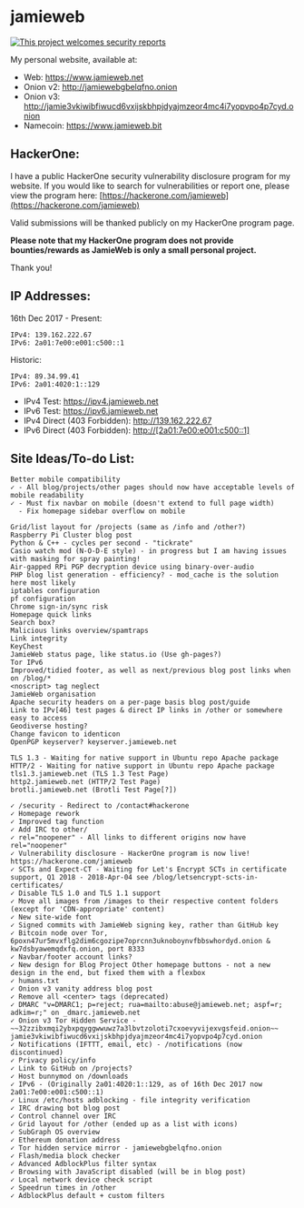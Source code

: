 # jamieweb

[![This project welcomes security reports](https://img.shields.io/badge/This%20project%20welcomes%20security%20reports-hackerone%2ecom%2fjamieweb-brightgreen.svg)](https://hackerone.com/jamieweb)

My personal website, available at:

* Web: https://www.jamieweb.net
* Onion v2: http://jamiewebgbelqfno.onion
* Onion v3: http://jamie3vkiwibfiwucd6vxijskbhpjdyajmzeor4mc4i7yopvpo4p7cyd.onion
* Namecoin: https://www.jamieweb.bit

## HackerOne:

I have a public HackerOne security vulnerability disclosure program for my website. If you would like to search for vulnerabilities or report one, please view the program here: [https://hackerone.com/jamieweb](https://hackerone.com/jamieweb)

Valid submissions will be thanked publicly on my HackerOne program page.

**Please note that my HackerOne program does not provide bounties/rewards as JamieWeb is only a small personal project.**

Thank you!

## IP Addresses:

16th Dec 2017 - Present:

    IPv4: 139.162.222.67
    IPv6: 2a01:7e00:e001:c500::1
    
Historic:

    IPv4: 89.34.99.41
    IPv6: 2a01:4020:1::129
    
* IPv4 Test: https://ipv4.jamieweb.net
* IPv6 Test: https://ipv6.jamieweb.net
* IPv4 Direct (403 Forbidden): http://139.162.222.67
* IPv6 Direct (403 Forbidden): <a href="http://[2a01:7e00:e001:c500::1]">http://[2a01:7e00:e001:c500::1]</a>

## Site Ideas/To-do List:
    Better mobile compatibility
    ✓ - All blog/projects/other pages should now have acceptable levels of mobile readability
    ✓ - Must fix navbar on mobile (doesn't extend to full page width)
      - Fix homepage sidebar overflow on mobile
      
    Grid/list layout for /projects (same as /info and /other?)
    Raspberry Pi Cluster blog post
    Python & C++ - cycles per second - "tickrate"
    Casio watch mod (N-O-D-E style) - in progress but I am having issues with masking for spray painting!
    Air-gapped RPi PGP decryption device using binary-over-audio
    PHP blog list generation - efficiency? - mod_cache is the solution here most likely
    iptables configuration
    pf configuration
    Chrome sign-in/sync risk
    Homepage quick links
    Search box?
    Malicious links overview/spamtraps
    Link integrity
    KeyChest
    JamieWeb status page, like status.io (Use gh-pages?)
    Tor IPv6
    Improved/tidied footer, as well as next/previous blog post links when on /blog/*
    <noscript> tag neglect
    JamieWeb organisation
    Apache security headers on a per-page basis blog post/guide
    Link to IPv[46] test pages & direct IP links in /other or somewhere easy to access
    Geodiverse hosting?
    Change favicon to identicon
    OpenPGP keyserver? keyserver.jamieweb.net
    
    TLS 1.3 - Waiting for native support in Ubuntu repo Apache package
    HTTP/2 - Waiting for native support in Ubuntu repo Apache package
    tls1.3.jamieweb.net (TLS 1.3 Test Page)
    http2.jamieweb.net (HTTP/2 Test Page)
    brotli.jamieweb.net (Brotli Test Page[?])

    ✓ /security - Redirect to /contact#hackerone
    ✓ Homepage rework
    ✓ Improved tag function
    ✓ Add IRC to other/
    ✓ rel="noopener" - All links to different origins now have rel="noopener"
    ✓ Vulnerability disclosure - HackerOne program is now live! https://hackerone.com/jamieweb
    ✓ SCTs and Expect-CT - Waiting for Let's Encrypt SCTs in certificate support, Q1 2018 - 2018-Apr-04 see /blog/letsencrypt-scts-in-certificates/
    ✓ Disable TLS 1.0 and TLS 1.1 support
    ✓ Move all images from /images to their respective content folders (except for 'CDN-appropriate' content)
    ✓ New site-wide font
    ✓ Signed commits with JamieWeb signing key, rather than GitHub key
    ✓ Bitcoin node over Tor, 6poxn47ur5mvxflg2dim6cgozipe7oprcnn3uknoboynvfbbswhordyd.onion & kw7dsbyawemqdxfq.onion, port 8333
    ✓ Navbar/footer account links?
    ✓ New design for Blog Project Other homepage buttons - not a new design in the end, but fixed them with a flexbox
    ✓ humans.txt
    ✓ Onion v3 vanity address blog post
    ✓ Remove all <center> tags (deprecated)
    ✓ DMARC "v=DMARC1; p=reject; rua=mailto:abuse@jamieweb.net; aspf=r; adkim=r;" on _dmarc.jamieweb.net
    ✓ Onion v3 Tor Hidden Service - ~~32zzibxmqi2ybxpqyggwwuwz7a3lbvtzoloti7cxoevyvijexvgsfeid.onion~~ jamie3vkiwibfiwucd6vxijskbhpjdyajmzeor4mc4i7yopvpo4p7cyd.onion
    ✓ Notifications (IFTTT, email, etc) - /notifications (now discontinued)
    ✓ Privacy policy/info
    ✓ Link to GitHub on /projects?
    ✓ Host bunnymod on /downloads
    ✓ IPv6 - (Originally 2a01:4020:1::129, as of 16th Dec 2017 now 2a01:7e00:e001:c500::1)
    ✓ Linux /etc/hosts adblocking - file integrity verification
    ✓ IRC drawing bot blog post
    ✓ Control channel over IRC
    ✓ Grid layout for /other (ended up as a list with icons)
    ✓ SubGraph OS overview
    ✓ Ethereum donation address
    ✓ Tor hidden service mirror - jamiewebgbelqfno.onion
    ✓ Flash/media block checker
    ✓ Advanced AdblockPlus filter syntax
    ✓ Browsing with JavaScript disabled (will be in blog post)
    ✓ Local network device check script
    ✓ Speedrun times in /other
    ✓ AdblockPlus default + custom filters
